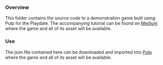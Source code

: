 ### Overview

This folder contains the source code to a demonstration game built using Pulp for the Playdate. 
The accompanying tutorial can be found on [Medium](TBD) where the game and 
all of its asset will be available.

### Use
The json file contained here can be downloaded and imported into [Pulp](https://play.date/pulp/) where the game and 
all of its asset will be available. 
